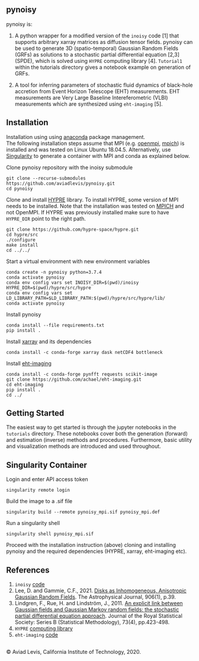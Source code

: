 pynoisy
---
pynoisy is:
1. A python wrapper for a modified version of the `inoisy` code [1] that supports arbitrary xarray matrices as diffusion tensor fields. 
pynoisy can be used to generate 3D (spatio-temporal) Gaussian Random Fields (GRFs) as solutions to a stochastic partial differential equation [2,3] (SPDE), which is solved using `HYPRE` computing library [4]. `Tutorial1` within the tutorials directory gives a notebook example on generation of GRFs.

2. A tool for inferring parameters of stochastic fluid dynamics of black-hole accretion from Event Horizon Telescope (EHT) measurements. 
EHT measurements are Very Large Baseline Intereferometric (VLBI) measurements which are synthesized using `eht-imaging` [5]. 


Installation
----
Installation using using [anaconda](https://www.anaconda.com/) package management.  
The following installation steps assume that MPI (e.g. [openmpi](https://www.open-mpi.org/), [mpich](https://www.mpich.org/)) is installed and was tested on Linux Ubuntu 18.04.5.
Alternatively, use [Singularity](https://sylabs.io/singularity/) to generate a container with MPI and conda as explained below.

Clone pynoisy repository with the inoisy submodule
```
git clone --recurse-submodules https://github.com/aviadlevis/pynoisy.git
cd pynoisy
```
Clone and install [HYPRE](https://github.com/hypre-space/hypre) library. To install HYPRE, some version of MPI needs to be installed. Note that the installation was tested on [MPICH](https://www.mpich.org/) and not OpenMPI. If HYPRE was previously installed make sure to have `HYPRE_DIR` point to the right path.
```
git clone https://github.com/hypre-space/hypre.git
cd hypre/src
./configure
make install
cd ../../
``` 
Start a virtual environment with new environment variables
```
conda create -n pynoisy python=3.7.4
conda activate pynoisy
conda env config vars set INOISY_DIR=$(pwd)/inoisy HYPRE_DIR=$(pwd)/hypre/src/hypre 
conda env config vars set LD_LIBRARY_PATH=$LD_LIBRARY_PATH:$(pwd)/hypre/src/hypre/lib/
conda activate pynoisy
```
Install pynoisy 
```
conda install --file requirements.txt
pip install .
```
Install [xarray](http://xarray.pydata.org/) and its dependencies
```
conda install -c conda-forge xarray dask netCDF4 bottleneck
```
Install [eht-imaging](https://github.com/achael/eht-imaging)
```
conda install -c conda-forge pynfft requests scikit-image
git clone https://github.com/achael/eht-imaging.git
cd eht-imaging
pip install .
cd ../
``` 

Getting Started
----
The easiest way to get started is through the jupyter notebooks in the `tutorials` directory.
These notebooks cover both the generation (forward) and estimation (inverse) methods and procedures. Furthermore, 
basic utility and visualization methods are introduced and used throughout.



Singularity Container
----
Login and enter API access token
```
singularity remote login
```
Build the image to a .sif file
```
singularity build --remote pynoisy_mpi.sif pynoisy_mpi.def
```
Run a singularity shell 
```
singularity shell pynoisy_mpi.sif
```
Proceed with the installation instruction (above) cloning and installing pynoisy and the required dependencies (HYPRE, xarray, eht-imaging etc).

References
---
1. `inoisy`  [code](https://github.com/AFD-Illinois/inoisy)
2. Lee, D. and Gammie, C.F., 2021. [Disks as Inhomogeneous, Anisotropic Gaussian Random Fields](https://iopscience.iop.org/article/10.3847/1538-4357/abc8f3/meta).
   The Astrophysical Journal, 906(1), p.39.  
3.  Lindgren, F., Rue, H. and Lindström, J., 2011. [An explicit link between Gaussian fields and Gaussian Markov random 
fields: the stochastic partial differential equation approach](https://rss.onlinelibrary.wiley.com/doi/epdf/10.1111/j.1467-9868.2011.00777.x). Journal of the Royal Statistical Society: 
Series B (Statistical Methodology), 73(4), pp.423-498. 
4. `HYPRE` [computing library](https://github.com/hypre-space/hypre)
5. `eht-imaging` [code](https://github.com/achael/eht-imaging)


##
&copy; Aviad Levis, California Institute of Technology, 2020.

